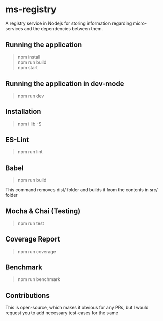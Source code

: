 # ms-registry
A registry service in Nodejs for storing information regarding micro-services and the dependencies between them.

## Running the application
> npm install  
> npm run build  
> npm start  

## Running the application in dev-mode
> npm run dev  

## Installation
> npm i lib -S

## ES-Lint
> npm run lint

## Babel
> npm run build  

This command removes dist/ folder and builds it from the contents in src/ folder

## Mocha & Chai (Testing)
> npm run test

## Coverage Report
> npm run coverage

## Benchmark
> npm run benchmark

## Contributions
This is open-source, which makes it obvious for any PRs, but I would request you to add necessary test-cases for the same 
